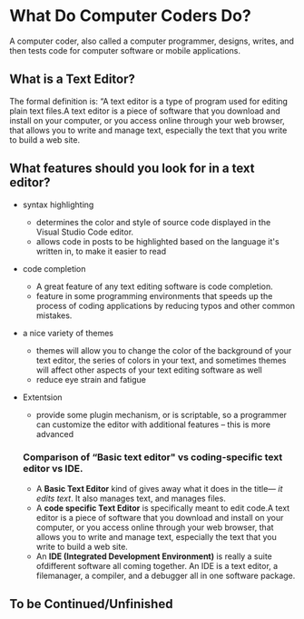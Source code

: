 # What Do Computer Coders Do?

A computer coder, also called a computer programmer, designs, writes, and then tests code for computer software or mobile applications.


## What is a Text Editor?

The formal definition is: “A text editor is a type of program used for editing plain text files.A text editor is a piece of software that you download and install on
your computer, or you access online through your web browser, that
allows you to write and manage text, especially the text that you write
to build a web site. 

## What features should you look for in a text editor?
* syntax highlighting
  * determines the color and style of source code displayed in the Visual Studio Code editor.
  * allows code in posts to be highlighted based on the language it's written in, to make it easier to read
* code completion
  * A great feature of any text editing software is code completion. 
  * feature in some programming environments that speeds up the process of coding applications by reducing typos and other common mistakes.
* a nice variety of themes
  *  themes will allow you to change the color of the background of your text editor, the series of colors in your text, and sometimes themes will affect other   aspects of your text editing
software as well
  * reduce eye strain and fatigue
* Extentsion
  * provide some plugin mechanism, or is scriptable, so a programmer can customize the editor with additional features – this is more advanced
  
  
  ### Comparison of “Basic text editor" vs coding-specific text editor vs IDE.
  
  - A **Basic Text Editor** kind of gives away what it does in the title— *it edits text*. It also manages text, and manages files.
  - A **code specific Text Editor** is specifically meant to edit code.A text editor is a piece of software that you download and install on
your computer, or you access online through your web browser, that
allows you to write and manage text, especially the text that you write
to build a web site. 
  - An **IDE (Integrated Development Environment)** is really a suite ofdifferent software all coming together. An IDE is a text editor, a filemanager, a compiler, and a debugger all in one software package.
 
 
## To be Continued/Unfinished
